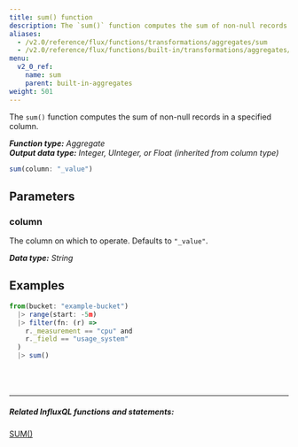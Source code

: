 ```yaml
---
title: sum() function
description: The `sum()` function computes the sum of non-null records in a specified column.
aliases:
  - /v2.0/reference/flux/functions/transformations/aggregates/sum
  - /v2.0/reference/flux/functions/built-in/transformations/aggregates/sum/
menu:
  v2_0_ref:
    name: sum
    parent: built-in-aggregates
weight: 501
---
```


The `sum()` function computes the sum of non-null records in a specified column.

_**Function type:** Aggregate_  
_**Output data type:** Integer, UInteger, or Float (inherited from column type)_

```js
sum(column: "_value")
```

## Parameters

### column
The column on which to operate.
Defaults to `"_value"`.

_**Data type:** String_

## Examples
```js
from(bucket: "example-bucket")
  |> range(start: -5m)
  |> filter(fn: (r) =>
    r._measurement == "cpu" and
    r._field == "usage_system"
  )
  |> sum()
```

<hr style="margin-top:4rem"/>

##### Related InfluxQL functions and statements:
[SUM()](https://docs.influxdata.com/influxdb/latest/query_language/functions/#sum)
